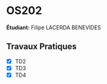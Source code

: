 # OS202

**Étudiant:** Filipe LACERDA BENEVIDES

## Travaux Pratiques

- [x] TD2
- [x] TD3
- [x] TD4

